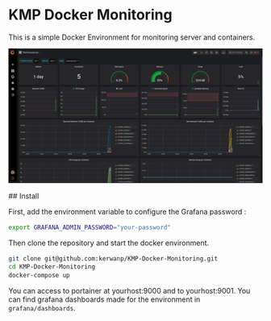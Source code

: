 # KMP Docker Monitoring

This is a simple Docker Environment for monitoring server and containers.

![alt preview.png](preview.png)

## Install

First, add the environment variable to configure the Grafana password :
```bash
export GRAFANA_ADMIN_PASSWORD="your-password"
```

Then clone the repository and start the docker environment.

```bash
git clone git@github.com:kerwanp/KMP-Docker-Monitoring.git
cd KMP-Docker-Monitoring
docker-compose up
```

You can access to portainer at yourhost:9000 and to yourhost:9001.
You can find grafana dashboards made for the environment in `grafana/dashboards`.
